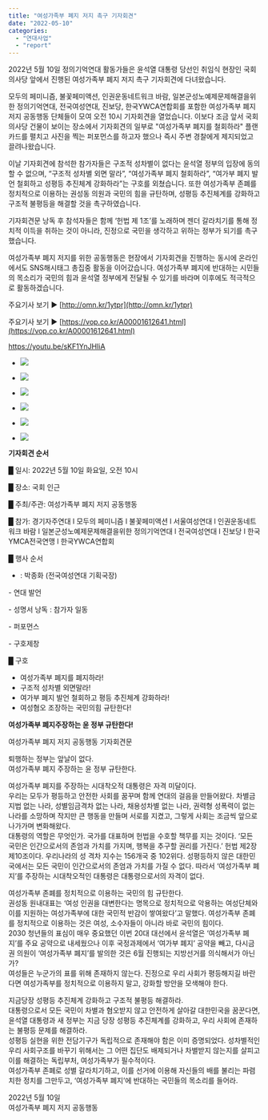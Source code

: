 ```yaml
---
title: "여성가족부 폐지 저지 촉구 기자회견"
date: "2022-05-10"
categories: 
  - "연대사업"
  - "report"
---
```


2022년 5월 10일 정의기억연대 활동가들은 윤석열 대통령 당선인 취임식 현장인 국회의사당 앞에서 진행된 여성가족부 폐지 저지 촉구 기자회견에 다녀왔습니다.

모두의 페미니즘, 불꽃페미액션, 인권운동네트워크 바람, 일본군성노예제문제해결을위한 정의기억연대, 전국여성연대, 진보당, 한국YWCA연합회를 포함한 여성가족부 폐지 저지 공동행동 단체들이 모여 오전 10시 기자회견을 열었습니다. 이보다 조금 앞서 국회의사당 건물이 보이는 장소에서 기자회견의 일부로 "여성가족부 폐지를 철회하라" 플랜카드를 펼치고 사진을 찍는 퍼포먼스를 하고자 했으나 즉시 주변 경찰에게 제지되었고 끌려나왔습니다.

이날 기자회견에 참석한 참가자들은 구조적 성차별이 없다는 윤석열 정부의 입장에 동의할 수 없으며, “구조적 성차별 외면 말라”, “여성가족부 폐지 철회하라”, “여가부 폐지 발언 철회하고 성평등 추진체계 강화하라”는 구호를 외쳤습니다. 또한 여성가족부 존폐를 정치적으로 이용하는 권성동 의원과 국민의 힘을 규탄하며, 성평등 추진체계를 강화하고 구조적 불평등을 해결할 것을 촉구하였습니다.

기자회견문 낭독 후 참석자들은 함께 ‘헌법 제 1조’를 노래하며 젠더 갈라치기를 통해 정치적 이득을 취하는 것이 아니라, 진정으로 국민을 생각하고 위하는 정부가 되기를 촉구했습니다.

여성가족부 폐지 저지를 위한 공동행동은 현장에서 기자회견을 진행하는 동시에 온라인에서도 SNS해시태그 총집중 활동을 이어갔습니다. 여성가족부 폐지에 반대하는 시민들의 목소리가 국민의 힘과 윤석열 정부에게 전달될 수 있기를 바라며 이후에도 적극적으로 활동하겠습니다.

주요기사 보기 ▶ [http://omn.kr/1ytpr](http://omn.kr/1ytpr)

주요기사 보기 ▶ [https://vop.co.kr/A00001612641.html](https://vop.co.kr/A00001612641.html)

https://youtu.be/sKF1YnJHIiA

- ![](https://womenandwar.net/kr/wp-content/uploads/2022/05/image01-1-723x1024.png)
    
- ![](https://womenandwar.net/kr/wp-content/uploads/2022/05/image02.png)
    

- ![](https://womenandwar.net/kr/wp-content/uploads/2022/05/image05-2.png)
    
- ![](https://womenandwar.net/kr/wp-content/uploads/2022/05/image06-2.png)
    
- ![](https://womenandwar.net/kr/wp-content/uploads/2022/05/image07-2-1024x613.png)
    
- ![](https://womenandwar.net/kr/wp-content/uploads/2022/05/image08-1024x576.png)
    

**기자회견 순서**

█ 일시: 2022년 5월 10일 화요일, 오전 10시

█ 장소: 국회 인근

█ 주최/주관: 여성가족부 폐지 저지 공동행동

█ 참가: 경기자주연대 l 모두의 페미니즘 l 불꽃페미액션 l 서울여성연대 l 인권운동네트워크 바람 l 일본군성노예제문제해결을위한 정의기억연대 l 전국여성연대 l 진보당 l 한국YMCA전국연맹 l 한국YWCA연합회

█ 행사 순서

- : 박종화 (전국여성연대 기획국장)

\- 연대 발언

\- 성명서 낭독 : 참가자 일동

\- 퍼포먼스

\- 구호제창

█ 구호

- 여성가족부 폐지를 폐지하라!
- 구조적 성차별 외면말라!
- 여가부 폐지 발언 철회하고 평등 추진체계 강화하라!
- 여성혐오 조장하는 국민의힘 규탄한다!

**여성가족부 폐지주장하는 윤 정부 규탄한다!**

여성가족부 폐지 저지 공동행동 기자회견문

퇴행하는 정부는 앞날이 없다.  
여성가족부 폐지 주장하는 윤 정부 규탄한다.

여성가족부 폐지를 주장하는 시대착오적 대통령은 자격 미달이다.  
우리는 모두가 평등하고 안전한 사회를 꿈꾸며 함께 연대의 걸음을 만들어왔다. 차별금지법 없는 나라, 성별임금격차 없는 나라, 채용성차별 없는 나라, 권력형 성폭력이 없는 나라를 소망하며 작지만 큰 행동을 만들며 서로를 지켰고, 그렇게 사회는 조금씩 앞으로 나가가며 변화해왔다.  
대통령의 역할은 무엇인가. 국가를 대표하며 헌법을 수호할 책무를 지는 것이다. ‘모든 국민은 인간으로서의 존엄과 가치를 가지며, 행복을 추구할 권리를 가진다.’ 헌법 제2장 제10조이다. 우리나라의 성 격차 지수는 156개국 중 102위다. 성평등하지 않은 대한민국에서는 모든 국민이 인간으로서의 존엄과 가치를 가질 수 없다. 따라서 ‘여성가족부 폐지’를 주장하는 시대착오적인 대통령은 대통령으로서의 자격이 없다.

여성가족부 존폐를 정치적으로 이용하는 국민의 힘 규탄한다.  
권성동 원내대표는 ‘여성 인권을 대변한다는 명목으로 정치적으로 악용하는 여성단체와 이를 지원하는 여성가족부에 대한 국민적 반감이 쌓여왔다’고 말했다. 여성가족부 존폐를 정치적으로 이용하는 것은 여성, 소수자들이 아니라 바로 국민의 힘이다.  
2030 청년들의 표심이 매우 중요했던 이번 20대 대선에서 윤석열은 ‘여성가족부 폐지’를 주요 공약으로 내세웠으나 이후 국정과제에서 ‘여가부 폐지’ 공약을 빼고, 다시금 권 의원이 ‘여성가족부 폐지’를 발의한 것은 6월 진행되는 지방선거를 의식해서가 아닌가?  
여성들은 누군가의 표를 위해 존재하지 않는다. 진정으로 우리 사회가 평등해지길 바란다면 여성가족부를 정치적으로 이용하지 말고, 강화할 방안을 모색해야 한다.

지금당장 성평등 추진체계 강화하고 구조적 불평등 해결하라.  
대통령으로서 모든 국민이 차별과 혐오받지 않고 안전하게 살아갈 대한민국을 꿈꾼다면, 윤석열 대통령과 새 정부는 지금 당장 성평등 추진체계를 강화하고, 우리 사회에 존재하는 불평등 문제를 해결하라.  
성평등 실현을 위한 전담기구가 독립적으로 존재해야 함은 이미 증명되었다. 성차별적인 우리 사회구조를 바꾸기 위해서는 그 어떤 집단도 배제되거나 차별받지 않는지를 살피고 이를 해결하는 독립부처, 여성가족부가 필수적이다.  
여성가족부 존폐로 성별 갈라치기하고, 이를 선거에 이용해 자신들의 배를 불리는 파렴치한 정치를 그만두고, ‘여성가족부 폐지’에 반대하는 국민들의 목소리를 들어라.

2022년 5월 10일  
여성가족부 폐지 저지 공동행동
